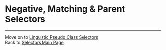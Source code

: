 # Negative, Matching & Parent Selectors


___
Move on to [Linguistic Pseudo Class Selectors](07-linguistic-pseudo-classes.md)  
Back to [Selectors Main Page](00-selectors.md)